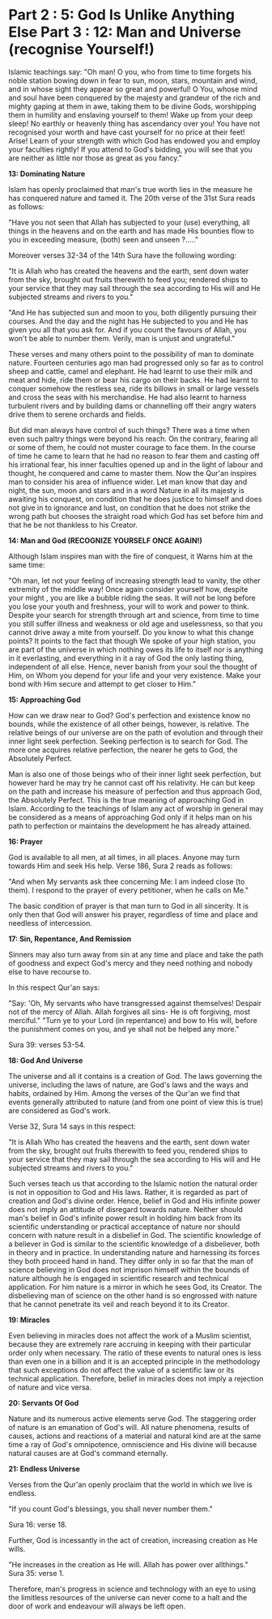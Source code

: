Part 2 : 5: God Is Unlike Anything Else Part 3 : 12: Man and Universe (recognise Yourself!)
===========================================================================================

Islamic teachings say: "Oh man! O you, who from time to time forgets
his noble station bowing down in fear to sun, moon, stars, mountain and
wind, and in whose sight they appear so great and powerful! O You, whose
mind and soul have been conquered by the majesty and grandeur of the
rich and mighty gaping at them in awe, taking them to be divine Gods,
worshipping them in humility and enslaving yourself to them! Wake up
from your deep sleep! No earthly or heavenly thing has ascendancy over
you! You have not recognised your worth and have cast yourself for no
price at their feet! Arise! Learn of your strength with which God has
endowed you and employ your faculties rightly! If you attend to God's
bidding, you will see that you are neither as little nor those as great
as you fancy."

**13: Dominating Nature**

Islam has openly proclaimed that man's true worth lies in the measure
he has conquered nature and tamed it. The 20th verse of the 31st Sura
reads as follows:

"Have you not seen that Allah has subjected to your (use) everything,
all things in the heavens and on the earth and has made His bounties
flow to you in exceeding measure, (both) seen and unseen ?….."

Moreover verses 32-34 of the 14th Sura have the following wording:

"It is Allah who has created the heavens and the earth, sent down water
from the sky, brought out fruits therewith to feed you; rendered ships
to your service that they may sail through the sea according to His will
and He subjected streams and rivers to you."

"And He has subjected sun and moon to you, both diligently pursuing
their courses. And the day and the night has He subjected to you and He
has given you all that you ask for. And if you count the favours of
Allah, you won't be able to number them. Verily, man is unjust and
ungrateful."

These verses and many others point to the possibility of man to
dominate nature. Fourteen centuries ago man had progressed only so far
as to control sheep and cattle, camel and elephant. He had learnt to use
their milk and meat and hide, ride them or bear his cargo on their
backs. He had learnt to conquer somehow the restless sea, ride its
billows in small or large vessels and cross the seas with his
merchandise. He had also learnt to harness turbulent rivers and by
building dams or channelling off their angry waters drive them to serene
orchards and fields.

But did man always have control of such things? There was a time when
even such paltry things were beyond his reach. On the contrary, fearing
all or some of them, he could not muster courage to face them. In the
course of time he came to learn that he had no reason to fear them and
casting off his irrational fear, his inner faculties opened up and in
the light of labour and thought, he conquered and came to master them.
Now the Qur'an inspires man to consider his area of influence wider. Let
man know that day and night, the sun, moon and stars and in a word
Nature in all its majesty is awaiting his conquest, on condition that he
does justice to himself and does not give in to ignorance and lust, on
condition that he does not strike the wrong path but chooses the
straight road which God has set before him and that he be not thankless
to his Creator.

**14: Man and God (RECOGNIZE YOURSELF ONCE AGAIN!)**

Although Islam inspires man with the fire of conquest, it Warns him at
the same time:

"Oh man, let not your feeling of increasing strength lead to vanity,
the other extremity of the middle way! Once again consider yourself how,
despite your might , you are like a bubble riding the seas. It will not
be long before you lose your youth and freshness, your will to work and
power to think. Despite your search for strength through art and
science, from time to time you still suffer illness and weakness or old
age and uselessness, so that you cannot drive away a mite from yourself.
Do you know to what this change points? It points to the fact that
though We spoke of your high station, you are part of the universe in
which nothing owes its life to itself nor is anything in it everlasting,
and everything in it a ray of God the only lasting thing, independent of
all else. Hence, never banish from your soul the thought of Him, on Whom
you depend for your life and your very existence. Make your bond with
Him secure and attempt to get closer to Him."

**15: Approaching God**

How can we draw near to God? God's perfection and existence know no
bounds, while the existence of all other beings, however, is relative.
The relative beings of our universe are on the path of evolution and
through their inner light seek perfection. Seeking perfection is to
search for God. The more one acquires relative perfection, the nearer he
gets to God, the Absolutely Perfect.

Man is also one of those beings who of their inner light seek
perfection, but however hard he may try he cannot cast off his
relativity. He can but keep on the path and increase his measure of
perfection and thus approach God, the Absolutely Perfect. This is the
true meaning of approaching God in Islam. According to the teachings of
Islam any act of worship in general may be considered as a means of
approaching God only if it helps man on his path to perfection or
maintains the development he has already attained.

**16: Prayer**

God is available to all men, at all times, in all places. Anyone may
turn towards Him and seek His help. Verse 186, Sura 2 reads as
follows:

"And when My servants ask thee concerning Me: I am indeed close (to
them). I respond to the prayer of every petitioner, when he calls on
Me."

The basic condition of prayer is that man turn to God in all sincerity.
It is only then that God will answer his prayer, regardless of time and
place and needless of intercession.

**17: Sin, Repentance, And Remission**

Sinners may also turn away from sin at any time and place and take the
path of goodness and expect God's mercy and they need nothing and nobody
else to have recourse to.

In this respect Qur'an says:

"Say: 'Oh, My servants who have transgressed against themselves!
Despair not of the mercy of Allah. Allah forgives all sins- He is oft
forgiving, most merciful." "Turn ye to your Lord (in repentance) and bow
to His will, before the punishment comes on you, and ye shall not be
helped any more."

Sura 39: verses 53-54.

**18: God And Universe**

The universe and all it contains is a creation of God. The laws
governing the universe, including the laws of nature, are God's laws and
the ways and habits, ordained by Him. Among the verses of the Qur'an we
find that events generally attributed to nature (and from one point of
view this is true) are considered as God's work.

Verse 32, Sura 14 says in this respect:

"It is Allah Who has created the heavens and the earth, sent down water
from the sky, brought out fruits therewith to feed you, rendered ships
to your service that they may sail through the sea according to His will
and He subjected streams and rivers to you."

Such verses teach us that according to the Islamic notion the natural
order is not in opposition to God and His laws. Rather, it is regarded
as part of creation and God's divine order. Hence, belief in God and His
infinite power does not imply an attitude of disregard towards nature.
Neither should man's belief in God's infinite power result in holding
him back from its scientific understanding or practical acceptance of
nature nor should concern with nature result in a disbelief in God. The
scientific knowledge of a believer in God is similar to the scientific
knowledge of a disbeliever, both in theory and in practice. In
understanding nature and harnessing its forces they both proceed hand in
hand. They differ only in so far that the man of science believing in
God does not imprison himself within the bounds of nature although he is
engaged in scientific research and technical application. For him nature
is a mirror in which he sees God, its Creator. The disbelieving man of
science on the other hand is so engrossed with nature that he cannot
penetrate its veil and reach beyond it to its Creator.

**19: Miracles**

Even believing in miracles does not affect the work of a Muslim
scientist, because they are extremely rare accruing in keeping with
their particular order only when necessary. The ratio of these events to
natural ones is less than even one in a billion and it is an accepted
principle in the methodology that such exceptions do not affect the
value of a scientific law or its technical application. Therefore,
belief in miracles does not imply a rejection of nature and vice
versa.

**20: Servants Of God**

Nature and its numerous active elements serve God. The staggering order
of nature is an emanation of God's will. All nature phenomena, results
of causes, actions and reactions of a material and natural kind are at
the same time a ray of God's omnipotence, omniscience and His divine
will because natural causes are at God's command eternally.

**21: Endless Universe**

Verses from the Qur'an openly proclaim that the world in which we live
is endless.

"If you count God's blessings, you shall never number them."

Sura 16: verse 18.

Further, God is incessantly in the act of creation, increasing creation
as He wills.

"He increases in the creation as He will. Allah has power over
allthings." Sura 35: verse 1.

Therefore, man's progress in science and technology with an eye to
using the limitless resources of the universe can never come to a halt
and the door of work and endeavour will always be left open.


